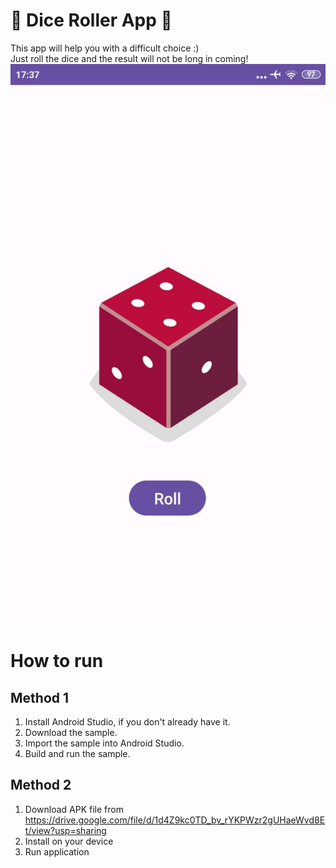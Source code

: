 # 💸 Dice Roller App 💸
This app will help you with a difficult choice :)<br> 
Just roll the dice and the result will not be long in coming!
![image](assets/ui.jpg)

# How to run
## Method 1
1. Install Android Studio, if you don't already have it.
2. Download the sample.
3. Import the sample into Android Studio.
4. Build and run the sample.
## Method 2
1. Download APK file from https://drive.google.com/file/d/1d4Z9kc0TD_bv_rYKPWzr2gUHaeWvd8Et/view?usp=sharing
2. Install on your device
3. Run application